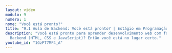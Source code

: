 ```yaml
---
layout: video
modulo: 9
numero: 1
nome: "Você está pronto?"
title: "9.1 Aula de Backend: Você está pronto? | Estágio em Programação"
description: "Você está pronto para aprender desenvolvimento web com foco em
  Backend (HTML, CSS e JavaScript)? Então você está no lugar certo."
youtube_id: "1GzPT7MF4_A"
---
```


